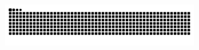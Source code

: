 <picture>
  <source media="(prefers-color-scheme: dark)" srcset="https://raw.githubusercontent.com/chengf3ng233/chengf3ng233/output/github-contribution-grid-snake-dark.svg">
  <source media="(prefers-color-scheme: light)" srcset="https://raw.githubusercontent.com/chengf3ng233/chengf3ng233/output/github-contribution-grid-snake.svg">
  <img alt="github contribution grid snake animation" src="https://raw.githubusercontent.com/chengf3ng233/chengf3ng233/output/github-contribution-grid-snake.svg">
</picture>
